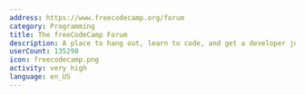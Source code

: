```yaml
---
address: https://www.freecodecamp.org/forum
category: Programming
title: The freeCodeCamp Forum
description: A place to hang out, learn to code, and get a developer job
userCount: 135298
icon: freecodecamp.png
activity: very high
language: en_US
---
```

